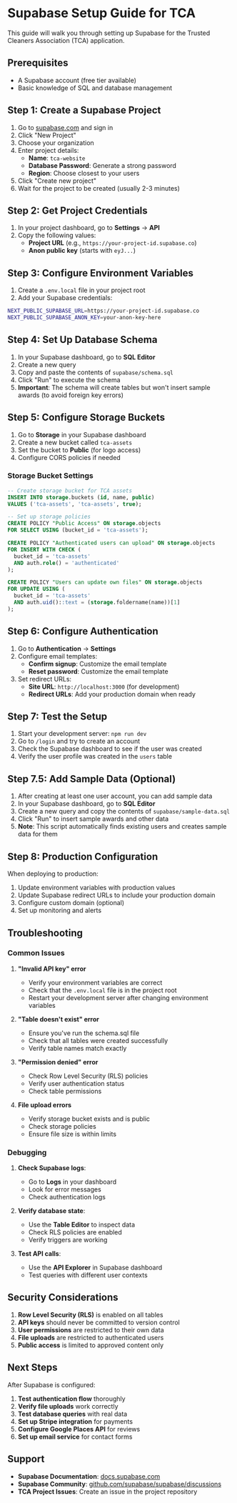 # Supabase Setup Guide for TCA

This guide will walk you through setting up Supabase for the Trusted Cleaners Association (TCA) application.

## Prerequisites

- A Supabase account (free tier available)
- Basic knowledge of SQL and database management

## Step 1: Create a Supabase Project

1. Go to [supabase.com](https://supabase.com) and sign in
2. Click "New Project"
3. Choose your organization
4. Enter project details:
   - **Name**: `tca-website`
   - **Database Password**: Generate a strong password
   - **Region**: Choose closest to your users
5. Click "Create new project"
6. Wait for the project to be created (usually 2-3 minutes)

## Step 2: Get Project Credentials

1. In your project dashboard, go to **Settings** → **API**
2. Copy the following values:
   - **Project URL** (e.g., `https://your-project-id.supabase.co`)
   - **Anon public key** (starts with `eyJ...`)

## Step 3: Configure Environment Variables

1. Create a `.env.local` file in your project root
2. Add your Supabase credentials:

```bash
NEXT_PUBLIC_SUPABASE_URL=https://your-project-id.supabase.co
NEXT_PUBLIC_SUPABASE_ANON_KEY=your-anon-key-here
```

## Step 4: Set Up Database Schema

1. In your Supabase dashboard, go to **SQL Editor**
2. Create a new query
3. Copy and paste the contents of `supabase/schema.sql`
4. Click "Run" to execute the schema
5. **Important**: The schema will create tables but won't insert sample awards (to avoid foreign key errors)

## Step 5: Configure Storage Buckets

1. Go to **Storage** in your Supabase dashboard
2. Create a new bucket called `tca-assets`
3. Set the bucket to **Public** (for logo access)
4. Configure CORS policies if needed

### Storage Bucket Settings

```sql
-- Create storage bucket for TCA assets
INSERT INTO storage.buckets (id, name, public) 
VALUES ('tca-assets', 'tca-assets', true);

-- Set up storage policies
CREATE POLICY "Public Access" ON storage.objects
FOR SELECT USING (bucket_id = 'tca-assets');

CREATE POLICY "Authenticated users can upload" ON storage.objects
FOR INSERT WITH CHECK (
  bucket_id = 'tca-assets' 
  AND auth.role() = 'authenticated'
);

CREATE POLICY "Users can update own files" ON storage.objects
FOR UPDATE USING (
  bucket_id = 'tca-assets' 
  AND auth.uid()::text = (storage.foldername(name))[1]
);
```

## Step 6: Configure Authentication

1. Go to **Authentication** → **Settings**
2. Configure email templates:
   - **Confirm signup**: Customize the email template
   - **Reset password**: Customize the email template
3. Set redirect URLs:
   - **Site URL**: `http://localhost:3000` (for development)
   - **Redirect URLs**: Add your production domain when ready

## Step 7: Test the Setup

1. Start your development server: `npm run dev`
2. Go to `/login` and try to create an account
3. Check the Supabase dashboard to see if the user was created
4. Verify the user profile was created in the `users` table

## Step 7.5: Add Sample Data (Optional)

1. After creating at least one user account, you can add sample data
2. In your Supabase dashboard, go to **SQL Editor**
3. Create a new query and copy the contents of `supabase/sample-data.sql`
4. Click "Run" to insert sample awards and other data
5. **Note**: This script automatically finds existing users and creates sample data for them

## Step 8: Production Configuration

When deploying to production:

1. Update environment variables with production values
2. Update Supabase redirect URLs to include your production domain
3. Configure custom domain (optional)
4. Set up monitoring and alerts

## Troubleshooting

### Common Issues

1. **"Invalid API key" error**
   - Verify your environment variables are correct
   - Check that the `.env.local` file is in the project root
   - Restart your development server after changing environment variables

2. **"Table doesn't exist" error**
   - Ensure you've run the schema.sql file
   - Check that all tables were created successfully
   - Verify table names match exactly

3. **"Permission denied" error**
   - Check Row Level Security (RLS) policies
   - Verify user authentication status
   - Check table permissions

4. **File upload errors**
   - Verify storage bucket exists and is public
   - Check storage policies
   - Ensure file size is within limits

### Debugging

1. **Check Supabase logs**:
   - Go to **Logs** in your dashboard
   - Look for error messages
   - Check authentication logs

2. **Verify database state**:
   - Use the **Table Editor** to inspect data
   - Check RLS policies are enabled
   - Verify triggers are working

3. **Test API calls**:
   - Use the **API Explorer** in Supabase dashboard
   - Test queries with different user contexts

## Security Considerations

1. **Row Level Security (RLS)** is enabled on all tables
2. **API keys** should never be committed to version control
3. **User permissions** are restricted to their own data
4. **File uploads** are restricted to authenticated users
5. **Public access** is limited to approved content only

## Next Steps

After Supabase is configured:

1. **Test authentication flow** thoroughly
2. **Verify file uploads** work correctly
3. **Test database queries** with real data
4. **Set up Stripe integration** for payments
5. **Configure Google Places API** for reviews
6. **Set up email service** for contact forms

## Support

- **Supabase Documentation**: [docs.supabase.com](https://docs.supabase.com)
- **Supabase Community**: [github.com/supabase/supabase/discussions](https://github.com/supabase/supabase/discussions)
- **TCA Project Issues**: Create an issue in the project repository
